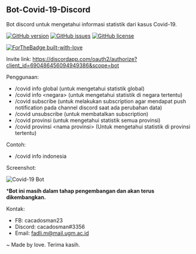 ## Bot-Covid-19-Discord
Bot discord untuk mengetahui informasi statistik dari kasus Covid-19.

[![GitHub version](https://img.shields.io/badge/version-1.3.0-yellow.svg)](https://github.com/cacadosman/Bot-Covid-19-Discord/)
[![GitHub issues](https://img.shields.io/github/issues/cacadosman/bot-covid-19-discord)](https://github.com/cacadosman/Bot-Covid-19-Discord/issues)
[![GitHub license](https://img.shields.io/badge/license-MIT-red.svg)](https://github.com/cacadosman/Bot-Covid-19-Discord/blob/master/LICENSE)

[![ForTheBadge built-with-love](http://ForTheBadge.com/images/badges/built-with-love.svg)](https://Github.com/cacadosman/)

Invite link: https://discordapp.com/oauth2/authorize?client_id=690486456094949386&scope=bot

Penggunaan:
- /covid info global (untuk mengetahui statistik global)
- /covid info \<negara\> (untuk mengetahui statistik di negara tertentu)
- /covid subscribe (untuk melakukan subscription agar mendapat push notification pada channel discord saat ada perubahan data)
- /covid unsubscribe (untuk membatalkan subscription)
- /covid provinsi (untuk mengetahui statistik semua provinsi)
- /covid provinsi \<nama provinsi\> (Untuk mengetahui statistik di provinsi tertentu)

Contoh:
- /covid info indonesia

Screenshot:

![Covid-19 Bot](https://i.ibb.co/nsxPjMw/covid-19-bot.png)

***Bot ini masih dalam tahap pengembangan dan akan terus dikembangkan.**

Kontak:
- FB: cacadosman23
- Discord: cacadosman#3356
- Email: fadli.m@mail.ugm.ac.id


~ Made by love.
Terima kasih.
